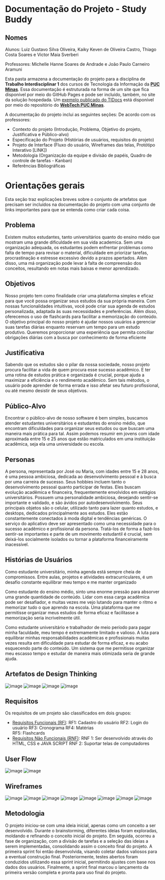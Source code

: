 # Documentação do Projeto - Study Buddy
## Nomes
Alunos: Luiz Gustavo Silva Oliveira, Kaiky Keven de Oliveira Castro, Thiago Costa Soares e Victor Maia Sverberi

Professores: Michelle Hanne Soares de Andrade e João Paulo Carneiro Aramuni

Esta pasta armazena a documentação do projeto para a disciplina de **Trabalho Interdisciplinar 1** dos cursos de Tecnologia da Informação da **[PUC Minas](https://pucminas.br)**. Essa documentação é estruturada na forma de um site que fica disponível por meio do GitHub Pages e pode ser incluído, também, no site da solução hospedada. Um [exemplo publicado do TIDocs](https://webtech-puc-minas.github.io/ti1-template/) está disponível por meio do repositório do **[WebTech PUC Minas](https://github.com/webtech-pucminas)**.

A documentação do projeto inclui as seguintes seções:
De acordo com os professores:
- Contexto do projeto (Introdução, Problema, Objetivo do projeto, Justificativa e Público-alvo)
- Especificação do Projeto (Histórias de usuários, requisitos do projeto)
- Projeto de Interface (Fluxo do usuário, Wireframes das telas, Protótipo Interativo [LINK])
- Metodologia (Organização da equipe e divisão de papéis, Quadro de controle de tarefas - Kanban) 
- Referências Bibliográficas


# Orientações gerais

Esta seção traz explicações breves sobre o conjunto de artefatos que precisam ser incluídos na documentação do projeto com uma conjunto de links importantes para que se entenda como criar cada coisa. 

## Problema

Existem muitos estudantes, tanto universitários quanto do ensino médio que mostram uma grande dificuldade em sua vida academica. Sem uma organização adequada, os estudantes podem enfrentar problemas como falta de tempo para revisar o material, dificuldade em priorizar tarefas, procrastinação e estresse excessivo devido a prazos apertados. Além disso, uma má organização pode levar à falta de compreensão dos conceitos, resultando em notas mais baixas e menor aprendizado.


## Objetivos

Nosso projeto tem como finalidade criar uma plataforma simples e eficaz para que você possa organizar seus estudos da sua própria maneira. Com nossas funcionalidades intuitivas, você pode criar sua agenda de estudos personalizada, adaptada às suas necessidades e preferências. Além disso, oferecemos o uso de flashcards para facilitar a memorização do conteúdo.
O objetivo principal do nosso projeto é ajudar nossos usuários a gerenciar suas tarefas diárias enquanto reservam um tempo para um estudo produtivo. Queremos proporcionar uma experiência que permita conciliar obrigações diárias com a busca por conhecimento de forma eficiente


## Justificativa

Sabendo que os estudos são o pilar da nossa sociedade, nosso projeto procura facilitar a vida de quem procura esse sucesso acadêmico. E  ter uma rotina de estudos prática e organizada é crucial, porque ajuda a maximizar a eficiência e o rendimento acadêmico. Sem tais métodos, o usuário pode aprender de forma errada e isso afetar seu futuro profissional, ou até mesmo desistir de seus objetivos.



## Público-Alvo

Encontrar o público-alvo de nosso software é bem simples, buscamos atender estudantes universitários e estudantes do ensino médio, que encontram dificuldades para organizar seus estudos ou que buscam uma maneira mais prática para tal. Assim podemos resumir em jovens com idade aproximada entre 15 e 25 anos que estão matriculados em uma instituição acadêmica, seja ela uma universidade ou escola.



## Personas

A persona, representada por José ou Maria, com idades entre 15 e 28 anos, é uma pessoa ambiciosa, dedicada ao desenvolvimento pessoal e à busca por uma carreira de sucesso. Seus hobbies incluem tanto o desenvolvimento pessoal quanto participar de festas. Eles buscam evolução acadêmica e financeira, frequentemente envolvidos em estágios universitários. Possuem uma personalidade ambiciosa, desejando sentir-se importante e validado, e são ávidos por autodesenvolvimento. Seus principais objetos são o celular, utilizado tanto para lazer quanto estudos, e desktops, dedicados principalmente aos estudos. Eles estão constantemente conectados à moda digital e tendências genéricas. O serviço do aplicativo deve ser apresentado como uma necessidade para o sucesso acadêmico e profissional da persona. Tratá-los de forma a fazê-los sentir-se importantes e parte de um movimento estudantil é crucial, sem deixá-los socialmente isolados ou tornar a plataforma financeiramente inacessível.



## Histórias de Usuários

Como estudante universitário, minha agenda está sempre cheia de compromissos. Entre aulas, projetos e atividades extracurriculares, é um desafio constante equilibrar meu tempo e me manter organizado

Como estudante do ensino médio, sinto uma enorme pressão para absorver uma grande quantidade de conteúdo. Lidar com essa carga acadêmica pode ser desafiador, e muitas vezes me vejo lutando para manter o ritmo e memorizar tudo o que aprendo na escola. Uma plataforma que me permitisse organizar meus estudos de forma eficaz e facilitasse a memorização seria incrivelmente útil.

Como estudante universitário e trabalhador de meio período para pagar minha faculdade, meu tempo é extremamente limitado e valioso. A luta para equilibrar minhas responsabilidades acadêmicas e profissionais muitas vezes resulta em dificuldade para estudar de forma eficaz, e eu acabo esquecendo parte do conteúdo. Um sistema que me permitisse organizar meu escasso tempo e estudar de maneira mais otimizada seria de grande ajuda.


## Artefatos de Design Thinking

![image](https://github.com/ICEI-PUC-Minas-PMGES-TI/pmg-es-2024-1-ti1-2010200-agenda-de-estudos/assets/161332484/d31718e1-fae7-410b-ab2e-0b1dd6fc4a23)
![image](https://github.com/ICEI-PUC-Minas-PMGES-TI/pmg-es-2024-1-ti1-2010200-agenda-de-estudos/assets/161332484/3135e8c7-105b-4bee-a05e-e5054c95a68f)
![image](https://github.com/ICEI-PUC-Minas-PMGES-TI/pmg-es-2024-1-ti1-2010200-agenda-de-estudos/assets/161332484/777e03e0-2ad0-4137-a133-1c31a069e075)
![image](https://github.com/ICEI-PUC-Minas-PMGES-TI/pmg-es-2024-1-ti1-2010200-agenda-de-estudos/assets/161332484/f6d18deb-c65e-4310-a31d-29ce753393c3)


## Requisitos

Os requisitos de um projeto são classificados em dois grupos:

- [Requisitos Funcionais (RF)](https://pt.wikipedia.org/wiki/Requisito_funcional):
RF1: Cadastro do usuário
RF2: Login do usuário
RF3: Cronograma 
RF4: Matérias   
RF5: Flashcards
- [Requisitos Não Funcionais (RNF)](https://pt.wikipedia.org/wiki/Requisito_n%C3%A3o_funcional):
RNF 1: Ser desenvolvido através do HTML, CSS e JAVA SCRIPT
RNF 2: Suportar telas de computadores




## User Flow

![image](https://github.com/ICEI-PUC-Minas-PMGES-TI/pmg-es-2024-1-ti1-2010200-agenda-de-estudos/assets/161332484/17133670-9c74-4474-a996-4f64accf9512)
![image](https://github.com/ICEI-PUC-Minas-PMGES-TI/pmg-es-2024-1-ti1-2010200-agenda-de-estudos/assets/161332484/0101986e-c564-4ea7-8f93-d3c0c9fce611)





## Wireframes
![image](https://github.com/ICEI-PUC-Minas-PMGES-TI/pmg-es-2024-1-ti1-2010200-agenda-de-estudos/assets/161332484/441bb9d0-9ba2-4ec6-9d96-b640042d2662)
![image](https://github.com/ICEI-PUC-Minas-PMGES-TI/pmg-es-2024-1-ti1-2010200-agenda-de-estudos/assets/161332484/671a2696-bf90-4647-aa27-98a96a749955)
![image](https://github.com/ICEI-PUC-Minas-PMGES-TI/pmg-es-2024-1-ti1-2010200-agenda-de-estudos/assets/161332484/025cba67-bc2a-4712-b298-51b1af224d99)
![image](https://github.com/ICEI-PUC-Minas-PMGES-TI/pmg-es-2024-1-ti1-2010200-agenda-de-estudos/assets/161332484/5b447675-a6e5-46f2-b5f6-0ba780e18188)
![image](https://github.com/ICEI-PUC-Minas-PMGES-TI/pmg-es-2024-1-ti1-2010200-agenda-de-estudos/assets/161332484/33c66620-b664-4856-9c6d-6a62862fd261)
![image](https://github.com/ICEI-PUC-Minas-PMGES-TI/pmg-es-2024-1-ti1-2010200-agenda-de-estudos/assets/161332484/2a70a730-1f4d-4038-a14f-039fd13e4530)
![image](https://github.com/ICEI-PUC-Minas-PMGES-TI/pmg-es-2024-1-ti1-2010200-agenda-de-estudos/assets/161332484/f7bb932d-b43c-4ad2-beab-26b45649609e)
![image](https://github.com/ICEI-PUC-Minas-PMGES-TI/pmg-es-2024-1-ti1-2010200-agenda-de-estudos/assets/161332484/ce320247-9aef-4bfc-b319-51475a7cc9d0)





## Metodologia

O projeto iniciou-se com uma ideia inicial, apenas como um conceito a ser desenvolvido. Durante o brainstorming, diferentes ideias foram exploradas, moldando e refinando o conceito inicial do projeto. Em seguida, ocorreu a fase de organização, com a divisão de tarefas e a seleção das ideias a serem implementadas, consolidando assim o conceito final do projeto. A primeira sprint foi então desenvolvida, visando coletar dados valiosos para a eventual construção final. Posteriormente, testes abertos foram conduzidos utilizando essa sprint inicial, permitindo ajustes com base nos dados dos usuários. Finalmente, a sprint final marcou o lançamento da primeira versão completa e pronta para uso final do projeto.



## 
